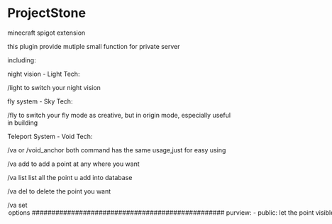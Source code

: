# ProjectStone
minecraft spigot extension

this plugin provide mutiple small function for private server

including:

night vision - Light Tech:
  
  /light
  to switch your night vision

fly system - Sky Tech:
  
  /fly
  to switch your fly mode as creative,
  but in origin mode,
  especially useful in building

Teleport System - Void Tech:
  
  /va or /void_anchor
  both command has the same usage,just for easy using
  
  /va add <name of point>
    to add a point at any where you want
  
  /va list
    list all the point u add into database
  
  /va del <name of point>
    to delete the point you want
  
  /va set <name of point> <options> <option value>
    options
    #################################################
      purview:
        - public:
          let the point visible to ohters
        - private:
          the default value upon u create the point
      wait_time:
        -<any integer values>:
          the hestination time before you teleport to the destination
          once u move in wating , the telport will be canceled
      gravity:
        -<true/false>:
          to switch wheter to teleport to the highest block under the point you set on Y
        #caution this is only available in over-world
      name:
        -<value>:
          switch the name of the point
    #################################################
